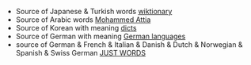  - Source of Japanese & Turkish words  [wiktionary](https://en.wiktionary.org/) 
 - Source of Arabic words [Mohammed Attia](https://sourceforge.net/u/mohammedattia/profile/)
 - Source of Korean with meaning [dicts](https://www.dicts.info/)
 - Source of German with meaning [German languages](https://german.net/)
 - source of German & French & Italian & Danish & Dutch & Norwegian & Spanish & Swiss German [JUST WORDS](http://gwicks.net/justwords.htm)
